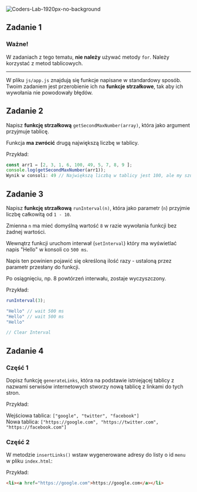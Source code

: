 ![Coders-Lab-1920px-no-background](https://user-images.githubusercontent.com/30623667/104709394-2cabee80-571f-11eb-9518-ea6a794e558e.png)


## Zadanie 1



### Ważne!
W zadaniach z tego tematu, **nie należy** używać metody `for`. Należy korzystać z metod tablicowych.

---

W pliku `js/app.js` znajdują się funkcje napisane w standardowy sposób. Twoim zadaniem jest przerobienie ich na **funkcje strzałkowe**, tak aby ich wywołania nie powodowały błędów.



## Zadanie 2



Napisz **funkcję strzałkową** `getSecondMaxNumber(array)`, która jako argument przyjmuje tablicę. 

Funkcja **ma zwrócić** drugą największą liczbę w tablicy.

Przykład:
```js
const arr1 = [2, 3, 1, 6, 100, 49, 5, 7, 8, 9 ];
console.log(getSecondMaxNumber(arr1));
Wynik w consoli: 49 // Największą liczbą w tablicy jest 100, ale my szukaliśmy drugiej największej więc odpowiedzią musi być 49 w tym przypadku
```



## Zadanie 3



Napisz **funkcję strzałkową** `runInterval(n)`, która jako parametr (`n`) przyjmie liczbę całkowitą od `1 - 10`.

Zmienna `n` ma mieć domyślną wartość `8` w razie wywołania funkcji bez żadnej wartości. 

Wewnątrz funkcji uruchom interwał (`setInterval`) który ma wyświetlać napis "Hello" w konsoli co `500 ms`. 

Napis ten powinien pojawić się określoną ilość razy - ustaloną przez parametr przesłany do funkcji. 

Po osiągnięciu, np. 8 powtórzeń interwału, zostaje wyczyszczony.

Przykład:
```js
runInterval(3);

"Hello" // wait 500 ms
"Hello" // wait 500 ms
"Hello" 

// Clear Interval
```



## Zadanie 4



### Część 1
Dopisz funkcję ```generateLinks```, która na podstawie istniejącej tablicy z nazwami serwisów internetowych stworzy nową tablicę z linkami do tych stron.

Przykład:

Wejściowa tablica: `["google", "twitter", "facebook"]`  
Nowa tablica: `["https://google.com", "https://twitter.com", "https://facebook.com"]`

### Część 2
W metodzie `insertLinks()` wstaw wygenerowane adresy do listy o id `menu` w pliku `index.html`:

Przykład:
```html
<li><a href="https://google.com">https://google.com</a></li>
```

